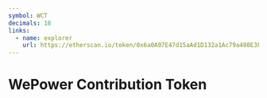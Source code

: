 ```yaml
---
symbol: WCT
decimals: 18
links:
  - name: explorer
    url: https://etherscan.io/token/0x6a0A97E47d15aAd1D132a1Ac79a480E3F2079063
---
```


# WePower Contribution Token
